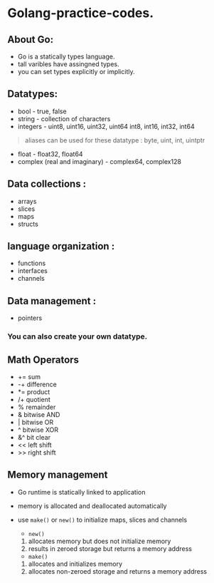 # Golang-practice-codes.
 ## About Go:
 * Go is a statically types language. <br>
 * tall varibles have assingned types. <br>
 * you can set types explicitly or implicitly. <br>

 ## Datatypes:
 * bool - true, false
 * string - collection of characters
 * integers - uint8, uint16, uint32, uint64
            int8, int16, int32, int64
 > aliases can be used for these datatype : byte, uint, int, uintptr
 * float - float32, float64
 * complex (real and imaginary) - complex64, complex128
 
 ## Data collections : 
 * arrays
 * slices 
 * maps
 * structs
 ## language organization : 
 * functions
 * interfaces
 * channels
 ## Data management :   
 * pointers

  ### **You can also create your own datatype.**

 ## Math Operators
* += sum
* -+ difference
* *= product
* /+ quotient
* % remainder
* & bitwise AND
* | bitwise OR
* ^ bitwise XOR
* &^ bit clear
* << left shift
* \>\> right shift 

 ## Memory management
* Go runtime is statically linked to application
* memory is allocated and deallocated automatically
* use `make()` or `new()` to initialize maps, slices and channels
    
    * `new()`
    1. allocates memory but does not initialize memory
    2. results in zeroed storage but returns a memory address

    * `make()`
    1. allocates and initializes memory
    2. allocates non-zeroed storage and returns a memory address
